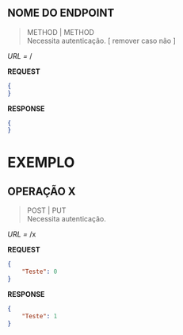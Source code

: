 ## NOME DO ENDPOINT
> METHOD | METHOD  
> Necessita autenticação. [ remover caso não ]

*URL =* /

**REQUEST**
```json
{
}
```

**RESPONSE**
```json
{
}
```

# EXEMPLO

## OPERAÇÃO X
> POST | PUT  
> Necessita autenticação.

*URL =* /x

**REQUEST**
```json
{
    "Teste": 0
}
```

**RESPONSE**
```json
{
    "Teste": 1
}
```